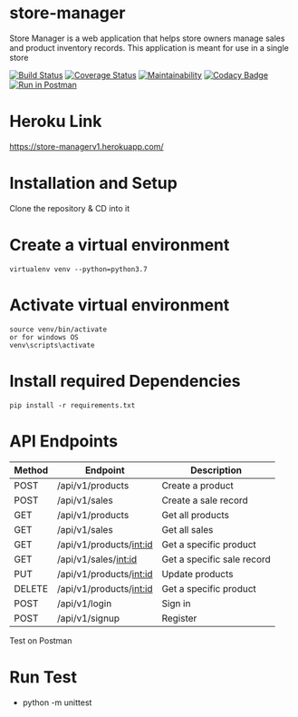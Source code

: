 # store-manager
Store Manager is a web application that helps store owners manage sales and product inventory records. This application is meant for use in a single store

[![Build Status](https://travis-ci.com/PeterCapo/store-manager.svg?branch=API-V1)](https://travis-ci.com/PeterCapo/store-manager)
[![Coverage Status](https://coveralls.io/repos/github/PeterCapo/store-manager/badge.svg?branch=API-V1)](https://coveralls.io/github/PeterCapo/store-manager?branch=API-V1)
[![Maintainability](https://api.codeclimate.com/v1/badges/c3d3f3ab02e80bbcce6f/maintainability)](https://codeclimate.com/github/PeterCapo/store-manager/maintainability)
[![Codacy Badge](https://api.codacy.com/project/badge/Grade/a5b21ac3ecd2406f965a177c8c6c5d31)](https://www.codacy.com/app/PeterCapo/store-manager?utm_source=github.com&amp;utm_medium=referral&amp;utm_content=PeterCapo/store-manager&amp;utm_campaign=Badge_Grade)
[![Run in Postman](https://run.pstmn.io/button.svg)](https://app.getpostman.com/run-collection/d5f401cef57bce99e752)

# Heroku Link

https://store-managerv1.herokuapp.com/

# Installation and Setup

Clone the repository & CD into it 

# Create a virtual environment

    virtualenv venv --python=python3.7

# Activate virtual environment

    source venv/bin/activate
    or for windows OS
    venv\scripts\activate

# Install required Dependencies

    pip install -r requirements.txt



# API Endpoints 

| Method | Endpoint                        | Description                           |
| ------ | ------------------------------- | ------------------------------------- |
| POST   | /api/v1/products                | Create a product                      |
| POST   | /api/v1/sales                   | Create a sale record                  |
| GET    | /api/v1/products                | Get all products                      |
| GET    | /api/v1/sales                   | Get all sales                         |
| GET    | /api/v1/products/<int:id>       | Get a specific product                |
| GET    | /api/v1/sales/<int:id>          | Get a specific sale record            |
| PUT    | /api/v1/products/<int:id>       | Update products                       |
| DELETE | /api/v1/products/<int:id>       | Get a specific product                |
| POST   | /api/v1/login                   | Sign in                               | 
| POST   | /api/v1/signup                  | Register                              | 

Test on Postman 

# Run Test
- python -m unittest